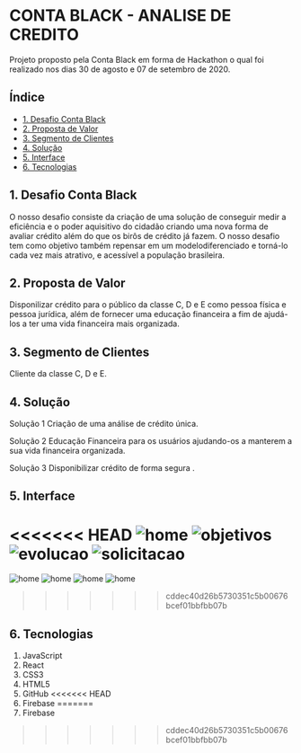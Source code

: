 # CONTA BLACK - ANALISE DE CREDITO

Projeto proposto pela Conta Black em forma de Hackathon o qual foi realizado nos dias 30 de agosto e 07 de setembro de 2020.

## Índice

* [1. Desafio Conta Black](#1-Desafio-Conta-Black)
* [2. Proposta de Valor](#2-proposta-de-valor)
* [3. Segmento de Clientes](#3-segmento-de-clientes)
* [4. Solução](#4-solução)
* [5. Interface](#5-interface)
* [6. Tecnologias](#6-tecnologias)

## 1. Desafio Conta Black

O nosso desafio consiste da criação de uma solução de conseguir medir a eficiência e o poder aquisitivo do cidadão criando uma nova forma de avaliar crédito além do que os birôs de crédito já fazem. O nosso desafio tem como objetivo também repensar em um modelodiferenciado e torná-lo cada vez mais atrativo, e acessível a população brasileira.

## 2. Proposta de Valor

Disponilizar crédito para o público da classe C, D e E como pessoa física e pessoa jurídica, além de fornecer uma educação financeira a fim de ajudá-los a ter uma vida financeira mais organizada. 

## 3. Segmento de Clientes

Cliente da classe C, D e E.

## 4. Solução

Solução 1
Criação de uma análise de crédito única.

Solução 2
Educação Financeira para os usuários ajudando-os a manterem a sua vida financeira organizada.

Solução 3
Disponibilizar crédito de forma segura .


## 5. Interface

<<<<<<< HEAD
![home](src/img/home.jpeg)
![objetivos](src/img/objetivos.jpeg)
![evolucao](src/img/grafico.jpeg)
![solicitacao](src/img/solicitacaodecredito.jpeg)
=======
![home](/src/img/home.png)
![home](/src/img/objetivos.png)
![home](/src/img/grafico.png)
![home](/src/img/solicitacaodecredito.png)
>>>>>>> cddec40d26b5730351c5b00676bcef01bbfbb07b

## 6. Tecnologias

1. JavaScript
2. React 
3. CSS3
4. HTML5
5. GitHub
<<<<<<< HEAD
6. Firebase
=======
6. Firebase

>>>>>>> cddec40d26b5730351c5b00676bcef01bbfbb07b
